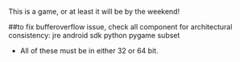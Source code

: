 This is a game, or at least it will be by the weekend!

##to fix bufferoverflow issue, check all component for architectural consistency:
    jre
    android sdk
    python
    pygame subset
 - All of these must be in either 32 or 64 bit.